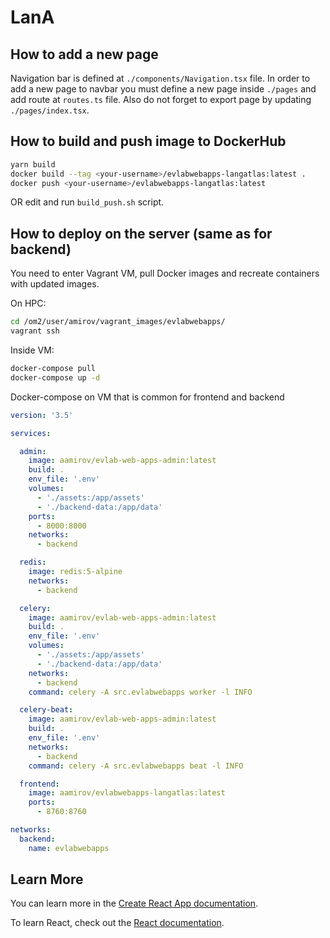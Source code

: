 # LanA

## How to add a new page
Navigation bar is defined at `./components/Navigation.tsx` file. In order to add 
a new page to navbar you must define a new page inside `./pages` and add route 
at `routes.ts` file. Also do not forget to export page by updating `./pages/index.tsx`.

## How to build and push image to DockerHub

```bash
yarn build
docker build --tag <your-username>/evlabwebapps-langatlas:latest .
docker push <your-username>/evlabwebapps-langatlas:latest
```
OR edit and run `build_push.sh` script.

## How to deploy on the server (same as for backend)
You need to enter Vagrant VM, pull Docker images and recreate containers with updated images.

On HPC:
```bash
cd /om2/user/amirov/vagrant_images/evlabwebapps/
vagrant ssh
```
Inside VM:
```bash
docker-compose pull
docker-compose up -d
```

Docker-compose on VM that is common for frontend and backend
```yaml
version: '3.5'

services:

  admin:
    image: aamirov/evlab-web-apps-admin:latest
    build: .
    env_file: '.env'
    volumes:
      - './assets:/app/assets'
      - './backend-data:/app/data'
    ports:
      - 8000:8000
    networks:
      - backend

  redis:
    image: redis:5-alpine
    networks:
      - backend

  celery:
    image: aamirov/evlab-web-apps-admin:latest
    build: .
    env_file: '.env'
    volumes:
      - './assets:/app/assets'
      - './backend-data:/app/data'
    networks:
      - backend
    command: celery -A src.evlabwebapps worker -l INFO

  celery-beat:
    image: aamirov/evlab-web-apps-admin:latest
    build: .
    env_file: '.env'
    networks:
      - backend
    command: celery -A src.evlabwebapps beat -l INFO

  frontend:
    image: aamirov/evlabwebapps-langatlas:latest
    ports:
      - 8760:8760

networks:
  backend:
    name: evlabwebapps
```

## Learn More

You can learn more in the [Create React App documentation](https://facebook.github.io/create-react-app/docs/getting-started).

To learn React, check out the [React documentation](https://reactjs.org/).
